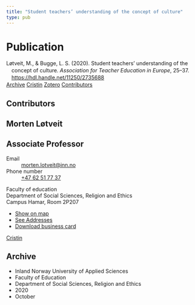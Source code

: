 ```yaml
---
title: "Student teachers’ understanding of the concept of culture"
type: pub
---
```

<h1>Publication</h1>
<article id="csl-bib-container-MRX4P3TF" class="csl-bib-container">
  <div class="csl-bib-body" style="line-height: 1.35; padding-left: 1em; text-indent:-1em;">
  <div class="csl-entry">L&#xF8;tveit, M., &amp; Bugge, L. S. (2020). Student teachers&#x2019; understanding of the concept of culture. <i>Association for Teacher Education in Europe</i>, 25&#x2013;37. <a href="https://hdl.handle.net/11250/2735688">https://hdl.handle.net/11250/2735688</a></div>
</div>
  <div class="csl-bib-buttons">
    <a href="#taxonomy-article-MRX4P3TF" class="csl-bib-button">Archive</a>
    <a href="https://app.cristin.no/results/show.jsf?id=1837634" alt="Cristin URL" class="csl-bib-button">Cristin</a>
    <a href="http://zotero.org/groups/5022929/items/MRX4P3TF" alt="Zotero URL" class="csl-bib-button">Zotero</a>
    <a href="#contributors-article-MRX4P3TF" class="csl-bib-button">Contributors</a>
  </div>
  <div id="csl-bib-meta-container-MRX4P3TF"></div>
</article>
<div id="csl-bib-meta-MRX4P3TF" class="csl-bib-meta">
  <article id="contributors-article-MRX4P3TF" class="contributors-article">
    <h1>Contributors</h1>
    <div class="personas">
<div class="vrtx-hinn-person-card">
<div class="photo">
<i class="lar la-user-circle missing-person"></i>
</div>
<div class="info">
<hgroup><h1>Morten Løtveit</h1>
<h2>Associate Professor</h2>
</hgroup><dl>
<dt>Email</dt>
<dd>
<a href="mailto:morten.lotveit@inn.no">morten.lotveit@inn.no</a>
</dd>
<dt>Phone number</dt>
<dd><a href="tel:+4762517737">
+47 62 51 77 37
</a></dd>
</dl>
<p>
Faculty of education<br>
Department of Social Sciences, Religion and Ethics<br>
Campus Hamar,
Room 2P207
</p>
<ul class="vrtx-hinn-links">
<li><a href="https://www.google.com/maps?q=60.796004,11.072099">Show on map</a></li>
<li><a href="https://www.inn.no/english/find-an-employee/morten-lotveit.html#vrtx-hinn-addresses">See Addresses</a></li>
<li><a href="https://www.inn.no/english/find-an-employee/morten-lotveit.html?vrtx=vcf">Download business card</a></li>
</ul>
</div>
</div>
<a href="https://app.cristin.no/persons/show.jsf?id=328236" alt="Cristin URL" class="personas-cristin">Cristin</a>
</div>
  </article>
  <article id="taxonomy-article-MRX4P3TF" class="taxonomy-article">
    <h1>Archive</h1>
    <ul>
      <li>Inland Norway University of Applied Sciences</li>
      <li>Faculty of Education</li>
      <li>Department of Social Sciences, Religion and Ethics</li>
      <li>2020</li>
      <li>October</li>
    </ul>
  </article>
</div>
